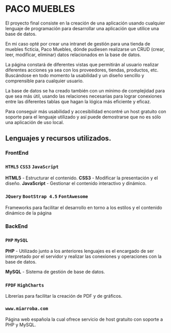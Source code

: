# PACO MUEBLES

El proyecto final consiste en la creación de una aplicación usando cualquier lenguaje de programación para desarrollar una aplicación que utilice una base de datos.

En mi caso opté por crear una intranet de gestión para una tienda de muebles ficticia, Paco Muebles, dónde pudiesen realizarse un CRUD (crear, leer, modificar, eliminar) datos relacionados en la base de datos.

La página constará de diferentes vistas que permitirán al usuario realizar diferentes acciones ya sea con los proveedores, tiendas, productos, etc. Buscándose en todo momento la usabilidad y un diseño sencillo y comprensible para cualquier usuario.

La base de datos se ha creado también con un mínimo de complejidad para que sea más útil, usando las relaciones necesarias para lograr conexiones entre las diferentes tablas que hagan la lógica más eficiente y eficaz.

Para conseguir más usabilidad y accesibilidad encontré un host gratuito con soporte para el lenguaje utilizado y así puede demostrarse que no es sólo una aplicación de uso local.


## Lenguajes y recursos utilizados.

### FrontEnd

### `HTML5` `CSS3` `JavaScript` 

**HTML5** - Estructurar el contenido.
**CSS3** - Modificar la presentación y el diseño.
**JavaScript** - Gestionar el contenido interactivo y dinámico.

### `JQuery` `BootStrap 4.5` `FontAwesome`

Frameworks para facilitar el desarrollo en torno a los estilos y el contenido dinámico de la página

### BackEnd

### `PHP` `MySQL`

**PHP** - Utilizado junto a los anteriores lenguajes es el encargado de ser interpretado por el servidor y realizar las conexiones y operaciones con la base de datos.

**MySQL** - Sistema de gestión de base de datos.

### `FPDF` `HighCharts`

Librerías para facilitar la creación de PDF y de gráficos.

### `www.miarroba.com`

Página web española la cual ofrece servicio de host gratuito con soporte a PHP y MySQL.

